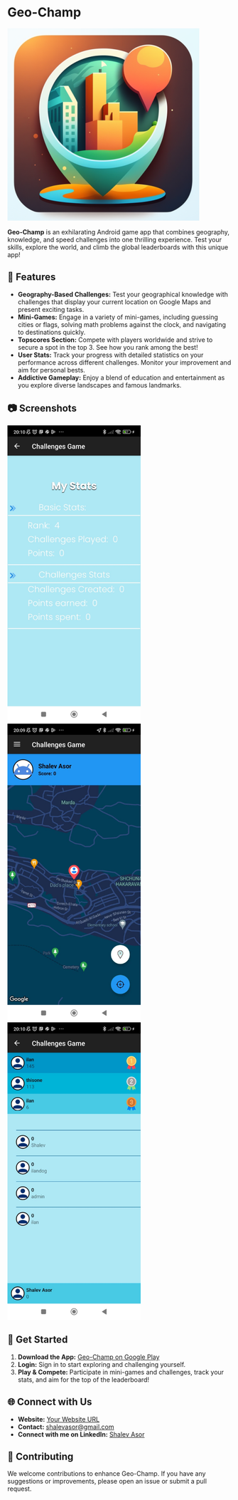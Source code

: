 # Geo-Champ

![Geo-Champ Logo](ic_launcher_foreground.png) <!-- Update with your image path -->

**Geo-Champ** is an exhilarating Android game app that combines geography, knowledge, and speed challenges into one thrilling experience. Test your skills, explore the world, and climb the global leaderboards with this unique app!

## 🚀 Features

- **Geography-Based Challenges:** Test your geographical knowledge with challenges that display your current location on Google Maps and present exciting tasks.
- **Mini-Games:** Engage in a variety of mini-games, including guessing cities or flags, solving math problems against the clock, and navigating to destinations quickly.
- **Topscores Section:** Compete with players worldwide and strive to secure a spot in the top 3. See how you rank among the best!
- **User Stats:** Track your progress with detailed statistics on your performance across different challenges. Monitor your improvement and aim for personal bests.
- **Addictive Gameplay:** Enjoy a blend of education and entertainment as you explore diverse landscapes and famous landmarks.

## 📷 Screenshots


<img src="selfs1.jpeg" alt="Screenshot 1" width="300"/> <!-- Adjust width as needed -->
<img src="selfs2.jpeg" alt="Screenshot 2" width="300"/> <!-- Adjust width as needed -->
<img src="topsc1.jpeg" alt="Screenshot 3" width="300"/> <!-- Adjust width as needed -->

## 📲 Get Started

1. **Download the App:** [Geo-Champ on Google Play](https://play.google.com/store/apps/details?id=com.geochamp.myapp&hl=en_US)
2. **Login:** Sign in to start exploring and challenging yourself.
3. **Play & Compete:** Participate in mini-games and challenges, track your stats, and aim for the top of the leaderboard!

## 🌐 Connect with Us

- **Website:** [Your Website URL](link-to-website)
- **Contact:** [shalevasor@gmail.com](mailto:shalevasor@gmail.com)
- **Connect with me on LinkedIn:** [Shalev Asor](https://www.linkedin.com/in/shalev-asor)

## 🤝 Contributing

We welcome contributions to enhance Geo-Champ. If you have any suggestions or improvements, please open an issue or submit a pull request.
